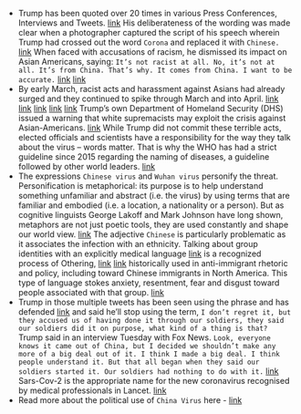 - Trump has been quoted over 20 times in various Press Conferences, Interviews and Tweets. [link](https://factba.se/search\#Chinese%2Bvirus) His deliberateness of the wording was made clear when a photographer captured the script of his speech wherein Trump had crossed out the word `Corona` and replaced it with `Chinese.` [link](https://www.washingtonpost.com/nation/2020/03/20/coronavirus-trump-chinese-virus/) When faced with accusations of racism, he dismissed its impact on Asian Americans, saying: `It’s not racist at all. No, it’s not at all. It’s from China. That’s why. It comes from China. I want to be accurate.` [link](https://youtu.be/JgDcS-ZBH0k?t=1417) [link](https://factba.se/transcript/donald-trump-press-conference-coronavirus-briefing-march-18-2020)
- By early March, racist acts and harassment against Asians had already surged and they continued to spike through March and into April. [link](https://time.com/5797836/coronavirus-racism-stereotypes-attacks/) [link](https://www.nbcnews.com/news/asian-america/asian-americans-report-nearly-500-racist-acts-over-last-week-n1169821) [link](https://bedfordandbowery.com/2020/03/chinese-businesses-victimized-by-crime-believe-coronavirus-is-to-blame/) [link](https://www.nytimes.com/2020/03/23/us/chinese-coronavirus-racist-attacks.html) [link](https://www.npr.org/2020/03/25/821591155/the-coronavirus-crisis-is-sparking-harassment-of-asian-americans) Trump’s own Department of Homeland Security (DHS) issued a warning that white supremacists may exploit the crisis against Asian-Americans. [link](https://abcnews.go.com/Politics/homeland-security-warns-terrorists-exploit-covid-19-pandemic/story?id=69770582) While Trump did not commit these terrible acts, elected officials and scientists have a responsibility for the way they talk about the virus – words matter. That is why the WHO has had a strict guideline since 2015 regarding the naming of diseases, a guideline followed by other world leaders. [link](https://apps.who.int/iris/bitstream/handle/10665/163636/WHO_HSE_FOS_15.1_eng.pdf)
- The expressions `Chinese virus` and `Wuhan virus` personify the threat. Personification is metaphorical: its purpose is to help understand something unfamiliar and abstract (i.e. the virus) by using terms that are familiar and embodied (i.e. a location, a nationality or a person). But as cognitive linguists George Lakoff and Mark Johnson have long shown, metaphors are not just poetic tools, they are used constantly and shape our world view. [link](https://www.press.uchicago.edu/ucp/books/book/chicago/M/bo3637992.html) The adjective `Chinese` is particularly problematic as it associates the infection with an ethnicity. Talking about group identities with an explicitly medical language [link](https://www.ncbi.nlm.nih.gov/pmc/articles/PMC2690128/) is a recognized process of Othering, [link](https://tidsskrift.dk/qual/article/view/5510) [link](https://books.google.fr/books?hl=en&lr=&id=aB6pAgAAQBAJ&oi=fnd&pg=PT306&dq=othering+identity+) historically used in anti-immigrant rhetoric and policy, including toward Chinese immigrants in North America. This type of language stokes anxiety, resentment, fear and disgust toward people associated with that group. [link](https://theconversation.com/donald-trumps-chinese-virus-the-politics-of-naming-136796)
- Trump in those multiple tweets has been seen using the phrase and has defended [link](https://www.youtube.com/watch?v=7zatCqqRY_I) and said he’ll stop using the term, `I don’t regret it, but they accused us of having done it through our soldiers, they said our soldiers did it on purpose, what kind of a thing is that?` Trump said in an interview Tuesday with Fox News. `Look, everyone knows it came out of China, but I decided we shouldn’t make any more of a big deal out of it. I think I made a big deal. I think people understand it. But that all began when they said our soldiers started it. Our soldiers had nothing to do with it.` [link](https://www.bloomberg.com/news/articles/2020-03-25/trump-says-he-ll-stop-using-chinese-virus-easing-blame-game) Sars-Cov-2 is the appropriate name for the new coronavirus recognised by medical professionals in Lancet. [link](https://www.thelancet.com/journals/lancet/article/PIIS0140-6736(20)30557-2/fulltext)
- Read more about the political use of `China Virus` here - [link](https://theconversation.com/donald-trumps-chinese-virus-the-politics-of-naming-136796)